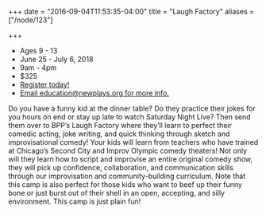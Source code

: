 +++
date = "2016-09-04T11:53:35-04:00"
title = "Laugh Factory"
aliases = ["/node/123"]

+++

* Ages 9 - 13
* June 25 - July 6, 2018
* 9am - 4pm
* $325
* [Register today!](http://services.bloomington.ivytech.edu/cll_local/cll_registration_form.html)
* [Email education@newplays.org for more info.](mailto:education@newplays.org)

Do you have a funny kid at the dinner table? Do they practice their jokes for you hours on end or stay up late to watch Saturday Night Live? Then send them over to BPP’s Laugh Factory where they’ll learn to perfect their comedic acting, joke writing, and quick thinking through sketch and improvisational comedy! Your kids will learn from teachers who have trained at Chicago’s Second City and Improv Olympic comedy theaters! Not only will they learn how to script and improvise an entire original comedy show, they will pick up confidence, collaboration, and communication skills through our improvisation and community-building curriculum. Note that this camp is also perfect for those kids who want to beef up their funny bone or just burst out of their shell in an open, accepting, and silly environment. This camp is just plain fun!
